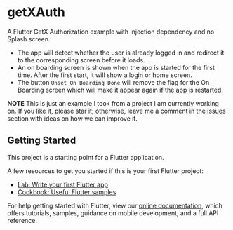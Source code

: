 # getXAuth

A Flutter GetX Authorization example with injection dependency and no Splash screen.

- The app will detect whether the user is already logged in and redirect it to the corresponding screen before it loads.
- An on boarding screen is shown when the app is started for the first time. After the first start, it will show a login or home screen.
- The button `Unset On Boarding Done` will remove the flag for the On Boarding screen which will make it appear again if the app is restarted.

**NOTE** This is just an example I took from a project I am currently working on. If you like it, please star it; otherwise, leave me a comment in the issues section with ideas on how we can improve it.

## Getting Started

This project is a starting point for a Flutter application.

A few resources to get you started if this is your first Flutter project:

- [Lab: Write your first Flutter app](https://flutter.dev/docs/get-started/codelab)
- [Cookbook: Useful Flutter samples](https://flutter.dev/docs/cookbook)

For help getting started with Flutter, view our
[online documentation](https://flutter.dev/docs), which offers tutorials,
samples, guidance on mobile development, and a full API reference.
